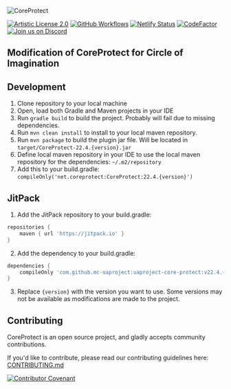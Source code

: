![CoreProtect](https://userfolio.com/uploads/coreprotect-banner-v19.png)

[![Artistic License 2.0](https://img.shields.io/github/license/PlayPro/CoreProtect?&logo=github)](LICENSE)
[![GitHub Workflows](https://github.com/PlayPro/CoreProtect/actions/workflows/build.yml/badge.svg)](https://github.com/PlayPro/CoreProtect/actions)
[![Netlify Status](https://img.shields.io/netlify/c1d26a0f-65c5-4e4b-95d7-e08af671ab67)](https://app.netlify.com/sites/coreprotect/deploys)
[![CodeFactor](https://www.codefactor.io/repository/github/playpro/coreprotect/badge)](https://www.codefactor.io/repository/github/playpro/coreprotect)
[![Join us on Discord](https://img.shields.io/discord/348680641560313868.svg?label=&logo=discord&logoColor=ffffff&color=7389D8&labelColor=6A7EC2)](https://discord.gg/b4DZ4jy)

## Modification of CoreProtect for Circle of Imagination

Development
------

1. Clone repository to your local machine
2. Open, load both Gradle and Maven projects in your IDE
3. Run `gradle build` to build the project. Probably will fail due to missing dependencies.
4. Run `mvn clean install` to install to your local maven repository.
5. Run `mvn package` to build the plugin jar file. Will be located in `target/CoreProtect-22.4.{version}.jar`
6. Define local maven repository in your IDE to use the local maven repository for the dependencies: `~/.m2/repository`
7. Add this to your build.gradle: `compileOnly('net.coreprotect:CoreProtect:22.4.{version}')`

JitPack
------

1. Add the JitPack repository to your build.gradle:

```gradle
repositories {
    maven { url 'https://jitpack.io' }
}
```

2. Add the dependency to your build.gradle:

```gradle
dependencies {
    compileOnly 'com.github.mc-uaproject:uaproject-core-protect:v22.4.{version}'
}
```

3. Replace `{version}` with the version you want to use. Some versions may not be available as modifications are made to the project.

Contributing
------
CoreProtect is an open source project, and gladly accepts community contributions.

If you'd like to contribute, please read our contributing guidelines here: [CONTRIBUTING.md](CONTRIBUTING.md)

[![Contributor Covenant](https://img.shields.io/badge/Contributor%20Covenant-2.0-4baaaa.svg)](CONTRIBUTING.md#code-of-conduct) 